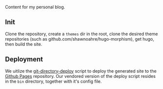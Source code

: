 Content for my personal blog.

## Init

Clone the repository, create a `themes` dir in the root, clone the desired
theme repositories (such as github.com/shawnoahre/hugo-morphism), get hugo,
then build the site.

## Deployment

We uitlize the 
[git-directory-deploy](https://github.com/X1011/git-directory-deploy)
script to deploy the generated site to the
[Github Pages](https://github.com/shawnohare/shawnohare.github.io)
repository. Our vendored version of the deploy script resides in the
`bin` directory, together with it's config file.

